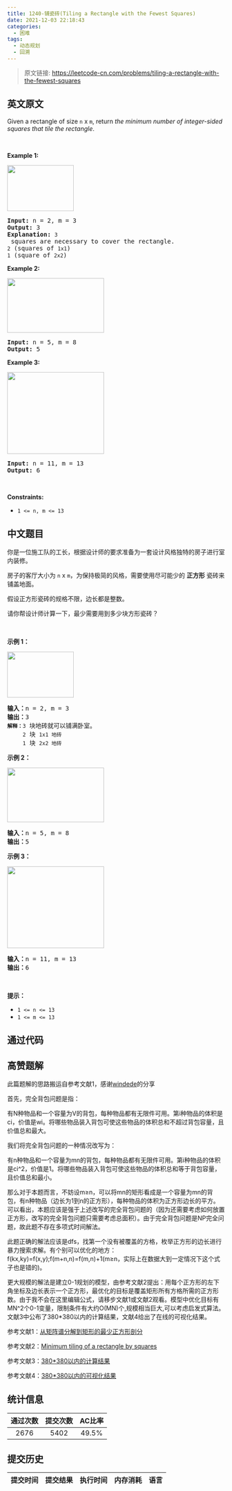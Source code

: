 ```yaml
---
title: 1240-铺瓷砖(Tiling a Rectangle with the Fewest Squares)
date: 2021-12-03 22:18:43
categories:
  - 困难
tags:
  - 动态规划
  - 回溯
---
```


> 原文链接: https://leetcode-cn.com/problems/tiling-a-rectangle-with-the-fewest-squares


## 英文原文
<div><p>Given a rectangle of size <code>n</code> x <code>m</code>, return <em>the minimum number of integer-sided squares that tile the rectangle</em>.</p>

<p>&nbsp;</p>
<p><strong>Example 1:</strong></p>

<p><img alt="" src="https://assets.leetcode.com/uploads/2019/10/17/sample_11_1592.png" style="width: 154px; height: 106px;" /></p>

<pre>
<strong>Input:</strong> n = 2, m = 3
<strong>Output:</strong> 3
<strong>Explanation:</strong> <code>3</code> squares are necessary to cover the rectangle.
<code>2</code> (squares of <code>1x1</code>)
<code>1</code> (square of <code>2x2</code>)</pre>

<p><strong>Example 2:</strong></p>

<p><img alt="" src="https://assets.leetcode.com/uploads/2019/10/17/sample_22_1592.png" style="width: 224px; height: 126px;" /></p>

<pre>
<strong>Input:</strong> n = 5, m = 8
<strong>Output:</strong> 5
</pre>

<p><strong>Example 3:</strong></p>

<p><img alt="" src="https://assets.leetcode.com/uploads/2019/10/17/sample_33_1592.png" style="width: 224px; height: 189px;" /></p>

<pre>
<strong>Input:</strong> n = 11, m = 13
<strong>Output:</strong> 6
</pre>

<p>&nbsp;</p>
<p><strong>Constraints:</strong></p>

<ul>
	<li><code>1 &lt;= n, m &lt;= 13</code></li>
</ul>
</div>

## 中文题目
<div><p>你是一位施工队的工长，根据设计师的要求准备为一套设计风格独特的房子进行室内装修。</p>

<p>房子的客厅大小为&nbsp;<code>n</code>&nbsp;x <code>m</code>，为保持极简的风格，需要使用尽可能少的 <strong>正方形</strong> 瓷砖来铺盖地面。</p>

<p>假设正方形瓷砖的规格不限，边长都是整数。</p>

<p>请你帮设计师计算一下，最少需要用到多少块方形瓷砖？</p>

<p>&nbsp;</p>

<p><strong>示例 1：</strong></p>

<p><img alt="" src="https://assets.leetcode-cn.com/aliyun-lc-upload/uploads/2019/10/25/sample_11_1592.png" style="height: 106px; width: 154px;"></p>

<pre><strong>输入：</strong>n = 2, m = 3
<strong>输出：</strong>3
<code><strong>解释：</strong>3</code> 块地砖就可以铺满卧室。
<code>     2</code> 块 <code>1x1 地砖</code>
<code>     1</code> 块 <code>2x2 地砖</code></pre>

<p><strong>示例 2：</strong></p>

<p><img alt="" src="https://assets.leetcode-cn.com/aliyun-lc-upload/uploads/2019/10/25/sample_22_1592.png" style="height: 126px; width: 224px;"></p>

<pre><strong>输入：</strong>n = 5, m = 8
<strong>输出：</strong>5
</pre>

<p><strong>示例 3：</strong></p>

<p><img alt="" src="https://assets.leetcode-cn.com/aliyun-lc-upload/uploads/2019/10/25/sample_33_1592.png" style="height: 189px; width: 224px;"></p>

<pre><strong>输入：</strong>n = 11, m = 13
<strong>输出：</strong>6
</pre>

<p>&nbsp;</p>

<p><strong>提示：</strong></p>

<ul>
	<li><code>1 &lt;= n &lt;= 13</code></li>
	<li><code>1 &lt;= m&nbsp;&lt;=&nbsp;13</code></li>
</ul>
</div>

## 通过代码
<RecoDemo>
</RecoDemo>


## 高赞题解
此篇题解的思路搬运自参考文献1，感谢[windede](https://me.csdn.net/qq_23997101)的分享
首先，完全背包问题是指：
有N种物品和一个容量为V的背包，每种物品都有无限件可用。第i种物品的体积是ci，价值是wi。将哪些物品装入背包可使这些物品的体积总和不超过背包容量，且价值总和最大。
我们将完全背包问题的一种情况改写为：
有n种物品和一个容量为mn的背包，每种物品都有无限件可用。第i种物品的体积是ci^2，价值是1。将哪些物品装入背包可使这些物品的体积总和等于背包容量，且价值总和最小。
那么对于本题而言，不妨设m≥n，可以将mn的矩形看成是一个容量为mn的背包，有n种物品（边长为1到n的正方形），每种物品的体积为正方形边长的平方。可以看出，本题应该是强于上述改写的完全背包问题的（因为还需要考虑如何放置正方形，改写的完全背包问题只需要考虑总面积）。由于完全背包问题是NP完全问题，故此题不存在多项式时间解法。
此题正确的解法应该是dfs，找第一个没有被覆盖的方格，枚举正方形的边长进行暴力搜索求解。有个别可以优化的地方：f(kx,ky)=f(x,y);f(m+n,n)=f(m,n)+1(m≥n，实际上在数据大到一定情况下这个式子也是错的)。
更大规模的解法是建立0-1规划的模型，由参考文献2提出：用每个正方形的左下角坐标及边长表示一个正方形，最优化的目标是覆盖矩形所有方格所需的正方形数。由于我不会在这里编辑公式，请移步文献1或文献2观看。模型中优化目标有MN^2个0-1变量，限制条件有大约O(MN)个,规模相当巨大,可以考虑启发式算法。文献3中公布了380*380以内的计算结果，文献4给出了在线的可视化结果。
参考文献1：[从矩阵谱分解到矩形的最少正方形剖分](https://blog.csdn.net/qq_23997101/article/details/74562696)
参考文献2：[Minimum tiling of a rectangle by squares](http://xueshu.baidu.com/usercenter/paper/show?paperid=b9ea2ba7a6ef5a8c22d3696e76506438&site=xueshu_se)
参考文献3：[380*380以内的计算结果](http://int-e.eu/~bf3/squares/young.txt)
参考文献4：[380*380以内的可视化结果](http://int-e.eu/~bf3/squares/view.html#13,11)


## 统计信息
| 通过次数 | 提交次数 | AC比率 |
| :------: | :------: | :------: |
|    2676    |    5402    |   49.5%   |

## 提交历史
| 提交时间 | 提交结果 | 执行时间 |  内存消耗  | 语言 |
| :------: | :------: | :------: | :--------: | :--------: |
